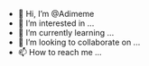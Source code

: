 - 👋 Hi, I’m @Adimeme
- 👀 I’m interested in ...
- 🌱 I’m currently learning ...
- 💞️ I’m looking to collaborate on ...
- 📫 How to reach me ...

<!---
Adimeme/Adimeme is a ✨ special ✨ repository because its `README.md` (this file) appears on your GitHub profile.
You can click the Preview link to take a look at your changes.
--->
